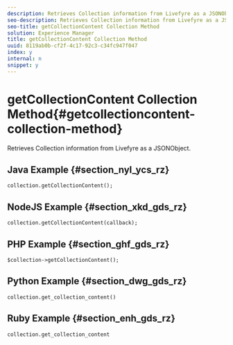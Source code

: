```yaml
---
description: Retrieves Collection information from Livefyre as a JSONObject.
seo-description: Retrieves Collection information from Livefyre as a JSONObject.
seo-title: getCollectionContent Collection Method
solution: Experience Manager
title: getCollectionContent Collection Method
uuid: 8119ab0b-cf2f-4c17-92c3-c34fc947f047
index: y
internal: n
snippet: y
---
```


# getCollectionContent Collection Method{#getcollectioncontent-collection-method}

Retrieves Collection information from Livefyre as a JSONObject.

## Java Example {#section_nyl_ycs_rz}

```
collection.getCollectionContent(); 

```

## NodeJS Example {#section_xkd_gds_rz}

```
collection.getCollectionContent(callback); 

```

## PHP Example {#section_ghf_gds_rz}

```
$collection->getCollectionContent(); 

```

## Python Example {#section_dwg_gds_rz}

```
collection.get_collection_content() 

```

## Ruby Example {#section_enh_gds_rz}

```
collection.get_collection_content 

```

